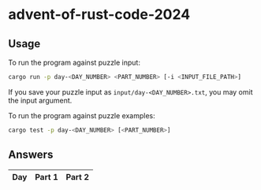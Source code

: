# advent-of-rust-code-2024

## Usage

To run the program against puzzle input:
```bash
cargo run -p day-<DAY_NUMBER> <PART_NUMBER> [-i <INPUT_FILE_PATH>]
```

If you save your puzzle input as `input/day-<DAY_NUMBER>.txt`, you may omit the input argument.

To run the program against puzzle examples:
```bash
cargo test -p day-<DAY_NUMBER> [<PART_NUMBER>]
```

## Answers

| Day | Part 1 | Part 2 |
| :- | :- | :- |

